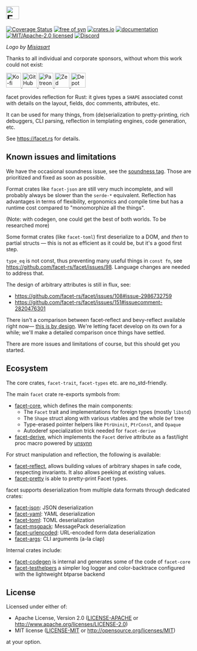 <h1>
<picture>
    <source type="image/webp" media="(prefers-color-scheme: dark)" srcset="https://github.com/facet-rs/facet/raw/main/static/logo-v2/facet-b-dark.webp">
    <source type="image/png" media="(prefers-color-scheme: dark)" srcset="https://github.com/facet-rs/facet/raw/main/static/logo-v2/facet-b-dark.png">
    <source type="image/webp" srcset="https://github.com/facet-rs/facet/raw/main/static/logo-v2/facet-b-light.webp">
    <img src="https://github.com/facet-rs/facet/raw/main/static/logo-v2/facet-b-light.png" height="35" alt="Facet logo - a reflection library for Rust">
</picture>
</h1>

[![Coverage Status](https://coveralls.io/repos/github/facet-rs/facet/badge.svg?branch=main)](https://coveralls.io/github/facet-rs/facet?branch=main)
[![free of syn](https://img.shields.io/badge/free%20of-syn-hotpink)](https://github.com/fasterthanlime/free-of-syn)
[![crates.io](https://img.shields.io/crates/v/facet.svg)](https://crates.io/crates/facet)
[![documentation](https://docs.rs/facet/badge.svg)](https://docs.rs/facet)
[![MIT/Apache-2.0 licensed](https://img.shields.io/crates/l/facet.svg)](./LICENSE)
[![Discord](https://img.shields.io/discord/1379550208551026748?logo=discord&label=discord)](https://discord.gg/JhD7CwCJ8F)

_Logo by [Misiasart](https://misiasart.com/)_

Thanks to all individual and corporate sponsors, without whom this work could not exist:

<p> <a href="https://ko-fi.com/fasterthanlime">
<picture>
<source media="(prefers-color-scheme: dark)" srcset="https://github.com/facet-rs/facet/raw/main/static/sponsors-v3/kofi-dark.svg">
<img src="https://github.com/facet-rs/facet/raw/main/static/sponsors-v3/kofi-light.svg" height="40" alt="Ko-fi">
</picture>
</a> <a href="https://github.com/sponsors/fasterthanlime">
<picture>
<source media="(prefers-color-scheme: dark)" srcset="https://github.com/facet-rs/facet/raw/main/static/sponsors-v3/github-dark.svg">
<img src="https://github.com/facet-rs/facet/raw/main/static/sponsors-v3/github-light.svg" height="40" alt="GitHub Sponsors">
</picture>
</a> <a href="https://patreon.com/fasterthanlime">
<picture>
<source media="(prefers-color-scheme: dark)" srcset="https://github.com/facet-rs/facet/raw/main/static/sponsors-v3/patreon-dark.svg">
<img src="https://github.com/facet-rs/facet/raw/main/static/sponsors-v3/patreon-light.svg" height="40" alt="Patreon">
</picture>
</a> <a href="https://zed.dev">
<picture>
<source media="(prefers-color-scheme: dark)" srcset="https://github.com/facet-rs/facet/raw/main/static/sponsors-v3/zed-dark.svg">
<img src="https://github.com/facet-rs/facet/raw/main/static/sponsors-v3/zed-light.svg" height="40" alt="Zed">
</picture>
</a> <a href="https://depot.dev?utm_source=facet">
<picture>
<source media="(prefers-color-scheme: dark)" srcset="https://github.com/facet-rs/facet/raw/main/static/sponsors-v3/depot-dark.svg">
<img src="https://github.com/facet-rs/facet/raw/main/static/sponsors-v3/depot-light.svg" height="40" alt="Depot">
</picture>
</a> </p>


facet provides reflection for Rust: it gives types a `SHAPE` associated
const with details on the layout, fields, doc comments, attributes, etc.

It can be used for many things, from (de)serialization to pretty-printing,
rich debuggers, CLI parsing, reflection in templating engines, code
generation, etc.

See <https://facet.rs> for details.

## Known issues and limitations

We have the occasional soundness issue, see the [soundness tag](https://github.com/facet-rs/facet/issues?q=is%3Aissue%20state%3Aopen%20label%3A%22%F0%9F%8E%BA%20soundness%22).
Those are prioritized and fixed as soon as possible.

Format crates like `facet-json` are still very much incomplete, and will
probably always be slower than the `serde-*` equivalent. Reflection has
advantages in terms of flexibility, ergonomics and compile time but has
a runtime cost compared to "monomorphize all the things".

(Note: with codegen, one could get the best of both worlds. To be researched
more)

Some format crates (like `facet-toml`) first deserialize to a DOM, and _then_
to partial structs — this is not as efficient as it could be, but it's a good
first step.

`type_eq` is not const, thus preventing many useful things in `const fn`, see
<https://github.com/facet-rs/facet/issues/98>. Language changes are needed
to address that.

The design of arbitrary attributes is still in flux, see:

  * <https://github.com/facet-rs/facet/issues/108#issue-2986732759>
  * <https://github.com/facet-rs/facet/issues/151#issuecomment-2820476301>

There isn't a comparison between facet-reflect and bevy-reflect available right
now— [this is by design](https://github.com/facet-rs/facet/issues/298). We're
letting facet develop on its own for a while; we'll make a detailed comparison
once things have settled.

There are more issues and limitations of course, but this should get you started.

## Ecosystem

The core crates, `facet-trait`, `facet-types` etc. are no_std-friendly.

The main `facet` crate re-exports symbols from:

- [facet-core](https://github.com/facet-rs/facet/tree/main/facet-core), which defines the main components:
  - The `Facet` trait and implementations for foreign types (mostly `libstd`)
  - The `Shape` struct along with various vtables and the whole `Def` tree
  - Type-erased pointer helpers like `PtrUninit`, `PtrConst`, and `Opaque`
  - Autoderef specialization trick needed for `facet-derive`
- [facet-derive](https://github.com/facet-rs/facet/tree/main/facet-derive), which implements the `Facet` derive attribute as a fast/light proc macro powered by [unsynn](https://docs.rs/unsynn)

For struct manipulation and reflection, the following is available:

- [facet-reflect](https://github.com/facet-rs/facet/tree/main/facet-reflect),
  allows building values of arbitrary shapes in safe code, respecting invariants.
  It also allows peeking at existing values.
- [facet-pretty](https://github.com/facet-rs/facet/tree/main/facet-pretty) is able to pretty-print Facet types.

facet supports deserialization from multiple data formats through dedicated crates:

- [facet-json](https://github.com/facet-rs/facet/tree/main/facet-json): JSON deserialization
- [facet-yaml](https://github.com/facet-rs/facet/tree/main/facet-yaml): YAML deserialization
- [facet-toml](https://github.com/facet-rs/facet/tree/main/facet-toml): TOML deserialization
- [facet-msgpack](https://github.com/facet-rs/facet/tree/main/facet-msgpack): MessagePack deserialization
- [facet-urlencoded](https://github.com/facet-rs/facet/tree/main/facet-urlencoded): URL-encoded form data deserialization
- [facet-args](https://github.com/facet-rs/facet/tree/main/facet-args): CLI arguments (a-la clap)

Internal crates include:

- [facet-codegen](https://github.com/facet-rs/facet/tree/main/facet-codegen) is internal and generates some of the code of `facet-core`
- [facet-testhelpers](https://github.com/facet-rs/facet/tree/main/facet-testhelpers) a simpler log logger and color-backtrace configured with the lightweight btparse backend

## License

Licensed under either of:

- Apache License, Version 2.0 ([LICENSE-APACHE](https://github.com/facet-rs/facet/blob/main/LICENSE-APACHE) or <http://www.apache.org/licenses/LICENSE-2.0>)
- MIT license ([LICENSE-MIT](https://github.com/facet-rs/facet/blob/main/LICENSE-MIT) or <http://opensource.org/licenses/MIT>)

at your option.

